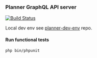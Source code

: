 ### Planner GraphQL API server
[![Build Status](https://travis-ci.org/andreyserdjuk/planner-gql-api.svg?branch=master)](https://travis-ci.org/andreyserdjuk/planner-gql-api)  

Local dev env see [planner-dev-env](https://github.com/andreyserdjuk/planner-dev-env) repo.

#### Run functional tests
```bash
php bin/phpunit
```
